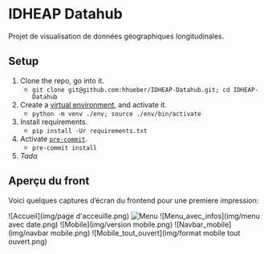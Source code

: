 # IDHEAP Datahub

Projet de visualisation de données géographiques longitudinales.

## Setup

1. Clone the repo, go into it.
   - `git clone git@github.com:hhueber/IDHEAP-Datahub.git; cd IDHEAP-Datahub`
2. Create a [virtual environment](https://docs.python.org/3/library/venv.html), and activate it.
   - `python -m venv ./env; source ./env/bin/activate`
3. Install requirements.
   - `pip install -Ur requirements.txt`
4. Activate [`pre-commit`](https://pre-commit.com/).
   - `pre-commit install`
5. _Tada_

## Aperçu du front

Voici quelques captures d’écran du frontend pour une premiere impression:

![Accueil](img/page d'acceuille.png)
![Menu](img/menu.png)
![Menu_avec_infos](img/menu avec date.png)
![Mobile](img/version mobile.png)
![Navbar_mobile](img/navbar mobile.png)
![Mobile_tout_ouvert](img/format mobile tout ouvert.png)